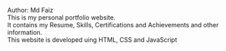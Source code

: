 Author: Md Faiz<br>
This is my personal portfolio website.<br>
It contains my Resume, Skills, Certifications and Achievements and other information.<br>
This website is developed uing HTML, CSS and JavaScript